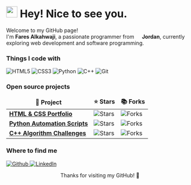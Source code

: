 <h1><img src="https://emojis.slackmojis.com/emojis/images/1531849430/4246/blob-sunglasses.gif?1531849430" width="30"/> Hey! Nice to see you.</h1>

<p>Welcome to my GitHub page! <br/> I'm <b>Fares Alkahwaji</b>, a passionate programmer from <img src="https://upload.wikimedia.org/wikipedia/commons/thumb/c/c0/Flag_of_Jordan.svg/320px-Flag_of_Jordan.svg.png" width="13"/> <b>Jordan</b>, currently exploring web development and software programming.</p>

<h3>Things I code with</h3>
<p>
  <img alt="HTML5" src="https://img.shields.io/badge/-HTML5-E34F26?style=flat-square&logo=html5&logoColor=white" />
  <img alt="CSS3" src="https://img.shields.io/badge/-CSS3-1572B6?style=flat-square&logo=css3&logoColor=white" />
  <img alt="Python" src="https://img.shields.io/badge/-Python-3776AB?style=flat-square&logo=python&logoColor=white" />
  <img alt="C++" src="https://img.shields.io/badge/-C++-00599C?style=flat-square&logo=c%2B%2B&logoColor=white" />
  <img alt="Git" src="https://img.shields.io/badge/-Git-F05032?style=flat-square&logo=git&logoColor=white" />
</p>

<h3>Open source projects</h3>
<table>
  <thead align="center">
    <tr>
      <td><b>🎁 Project</b></td>
      <td><b>⭐ Stars</b></td>
      <td><b>📚 Forks</b></td>
    </tr>
  </thead>
  <tbody>
    <tr>
      <td><a href="https://github.com/your-username/html-css-project"><b>HTML & CSS Portfolio</b></a></td>
      <td><img alt="Stars" src="https://img.shields.io/github/stars/your-username/html-css-project?style=flat-square&labelColor=343b41"/></td>
      <td><img alt="Forks" src="https://img.shields.io/github/forks/your-username/html-css-project?style=flat-square&labelColor=343b41"/></td>
    </tr>
    <tr>
      <td><a href="https://github.com/your-username/python-project"><b>Python Automation Scripts</b></a></td>
      <td><img alt="Stars" src="https://img.shields.io/github/stars/your-username/python-project?style=flat-square&labelColor=343b41"/></td>
      <td><img alt="Forks" src="https://img.shields.io/github/forks/your-username/python-project?style=flat-square&labelColor=343b41"/></td>
    </tr>
    <tr>
      <td><a href="https://github.com/your-username/cpp-algorithms"><b>C++ Algorithm Challenges</b></a></td>
      <td><img alt="Stars" src="https://img.shields.io/github/stars/your-username/cpp-algorithms?style=flat-square&labelColor=343b41"/></td>
      <td><img alt="Forks" src="https://img.shields.io/github/forks/your-username/cpp-algorithms?style=flat-square&labelColor=343b41"/></td>
    </tr>
  </tbody>
</table>

<h3>Where to find me</h3>
<p>
  <a href="https://github.com/your-username" target="_blank">
    <img alt="Github" src="https://img.shields.io/badge/GitHub-%2312100E.svg?&style=for-the-badge&logo=Github&logoColor=white" />
  </a>
  <a href="[https://www.linkedin.com/in/fares-alkahwaji]" target="_blank">
    <img alt="LinkedIn" src="https://img.shields.io/badge/LinkedIn-%230077B5.svg?&style=for-the-badge&logo=Linkedin&logoColor=white" />
  </a>
</p>

<p align="center">Thanks for visiting my GitHub! 🚀</p>
